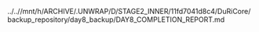 ../..//mnt/h/ARCHIVE/.UNWRAP/D/STAGE2_INNER/11fd7041d8c4/DuRiCore/backup_repository/day8_backup/DAY8_COMPLETION_REPORT.md